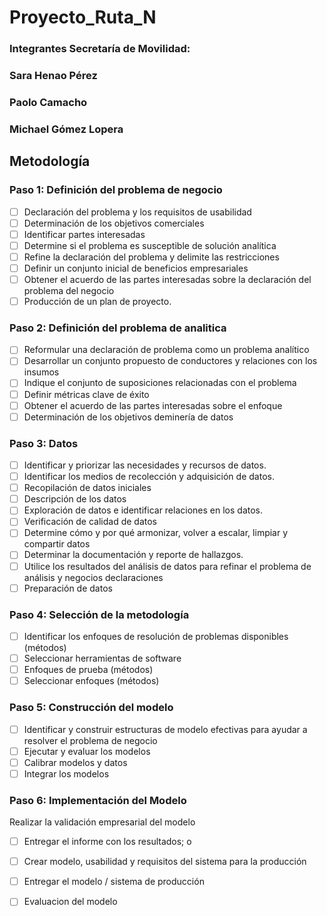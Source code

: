 # Proyecto_Ruta_N

### Integrantes Secretaría de Movilidad:
### Sara Henao Pérez
### Paolo Camacho
### Michael Gómez Lopera


## Metodología

### Paso 1: Definición del problema de negocio
- [ ] Declaración del problema y los requisitos de usabilidad
- [ ] Determinación de los objetivos comerciales
- [ ] Identificar partes interesadas
- [ ] Determine si el problema es susceptible de solución analítica
- [ ] Refine la declaración del problema y delimite las restricciones
- [ ] Definir un conjunto inicial de beneficios empresariales
- [ ] Obtener el acuerdo de las partes interesadas sobre la declaración del problema del negocio
- [ ] Producción de un plan de proyecto.
### Paso 2: Definición del problema de analitica
- [ ] Reformular una declaración de problema como un problema analítico
- [ ] Desarrollar un conjunto propuesto de conductores y relaciones con los insumos
- [ ] Indique el conjunto de suposiciones relacionadas con el problema
- [ ] Definir métricas clave de éxito
- [ ] Obtener el acuerdo de las partes interesadas sobre el enfoque
- [ ] Determinación de los objetivos deminería de datos
### Paso 3: Datos
- [ ] Identificar y priorizar las necesidades y recursos de datos.
- [ ] Identificar los medios de recolección y adquisición de datos.
- [ ] Recopilación de datos iniciales
- [ ] Descripción de los datos
- [ ] Exploración de datos e identificar relaciones en los datos.
- [ ] Verificación de calidad de datos
- [ ] Determine cómo y por qué armonizar, volver a escalar, limpiar y compartir datos
- [ ] Determinar la documentación y reporte de hallazgos.
- [ ] Utilice los resultados del análisis de datos para refinar el problema de análisis y negocios declaraciones
- [ ] Preparación de datos
### Paso 4: Selección de la metodología
- [ ] Identificar los enfoques de resolución de problemas disponibles (métodos)
- [ ] Seleccionar herramientas de software
- [ ] Enfoques de prueba (métodos)
- [ ] Seleccionar enfoques (métodos)
### Paso 5: Construcción del modelo
- [ ] Identificar y construir estructuras de modelo efectivas para ayudar a resolver el problema de negocio
- [ ] Ejecutar y evaluar los modelos
- [ ] Calibrar modelos y datos
- [ ] Integrar los modelos
### Paso 6: Implementación del Modelo
Realizar la validación empresarial del modelo
- [ ] Entregar el informe con los resultados; o
- [ ] Crear modelo, usabilidad y requisitos del sistema para la producción
- [ ] Entregar el modelo / sistema de producción
- [ ] Evaluacion del modelo




